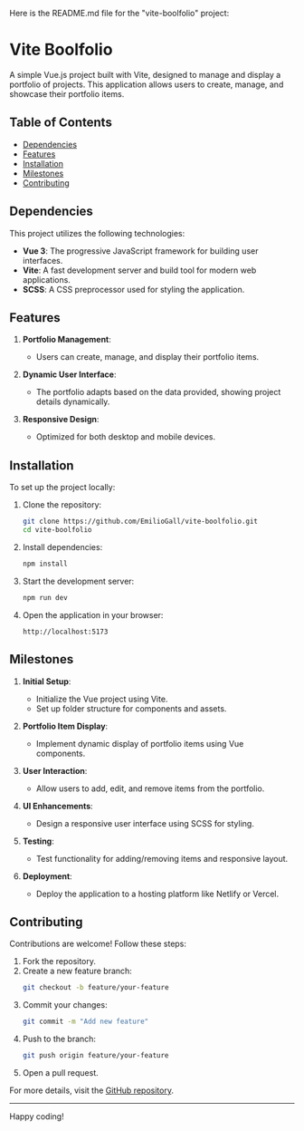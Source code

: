 Here is the README.md file for the "vite-boolfolio" project:

# Vite Boolfolio

A simple Vue.js project built with Vite, designed to manage and display a portfolio of projects. This application allows users to create, manage, and showcase their portfolio items.

## Table of Contents

- [Dependencies](#dependencies)
- [Features](#features)
- [Installation](#installation)
- [Milestones](#milestones)
- [Contributing](#contributing)

## Dependencies

This project utilizes the following technologies:

- **Vue 3**: The progressive JavaScript framework for building user interfaces.
- **Vite**: A fast development server and build tool for modern web applications.
- **SCSS**: A CSS preprocessor used for styling the application.

## Features

1. **Portfolio Management**:
   - Users can create, manage, and display their portfolio items.

2. **Dynamic User Interface**:
   - The portfolio adapts based on the data provided, showing project details dynamically.

3. **Responsive Design**:
   - Optimized for both desktop and mobile devices.

## Installation

To set up the project locally:

1. Clone the repository:
   ```bash
   git clone https://github.com/EmilioGall/vite-boolfolio.git
   cd vite-boolfolio
   ```

2. Install dependencies:
   ```bash
   npm install
   ```

3. Start the development server:
   ```bash
   npm run dev
   ```

4. Open the application in your browser:
   ```
   http://localhost:5173
   ```

## Milestones

1. **Initial Setup**:
   - Initialize the Vue project using Vite.
   - Set up folder structure for components and assets.

2. **Portfolio Item Display**:
   - Implement dynamic display of portfolio items using Vue components.

3. **User Interaction**:
   - Allow users to add, edit, and remove items from the portfolio.

4. **UI Enhancements**:
   - Design a responsive user interface using SCSS for styling.

5. **Testing**:
   - Test functionality for adding/removing items and responsive layout.

6. **Deployment**:
   - Deploy the application to a hosting platform like Netlify or Vercel.

## Contributing

Contributions are welcome! Follow these steps:

1. Fork the repository.
2. Create a new feature branch:
   ```bash
   git checkout -b feature/your-feature
   ```
3. Commit your changes:
   ```bash
   git commit -m "Add new feature"
   ```
4. Push to the branch:
   ```bash
   git push origin feature/your-feature
   ```
5. Open a pull request.

For more details, visit the [GitHub repository](https://github.com/EmilioGall/vite-boolfolio).

---

Happy coding!
